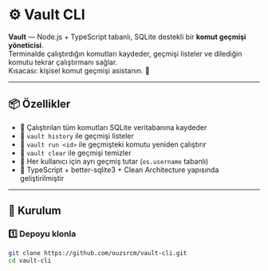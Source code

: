 # ⚙️ Vault CLI

**Vault** — Node.js + TypeScript tabanlı, SQLite destekli bir **komut geçmişi yöneticisi**.  
Terminalde çalıştırdığın komutları kaydeder, geçmişi listeler ve dilediğin komutu tekrar çalıştırmanı sağlar.  
Kısacası: kişisel komut geçmişi asistanın. 🚀

---

## 📦 Özellikler

- 💾 Çalıştırılan tüm komutları SQLite veritabanına kaydeder  
- 📜 `vault history` ile geçmişi listeler  
- 🔁 `vault run <id>` ile geçmişteki komutu yeniden çalıştırır  
- 🧹 `vault clear` ile geçmişi temizler  
- 👤 Her kullanıcı için ayrı geçmiş tutar (`os.username` tabanlı)  
- 🧠 TypeScript + better-sqlite3 + Clean Architecture yapısında geliştirilmiştir  

---

## 🧰 Kurulum

### 1️⃣ Depoyu klonla
```bash
git clone https://github.com/ouzsrcm/vault-cli.git
cd vault-cli

